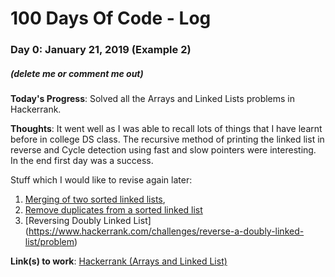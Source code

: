# 100 Days Of Code - Log


### Day 0: January 21, 2019 (Example 2)
##### (delete me or comment me out)

**Today's Progress**: Solved all the Arrays and Linked Lists problems in Hackerrank.

**Thoughts**: It went well as I was able to recall lots of things that I have learnt before in college DS class. The recursive method of printing the linked list in reverse and Cycle detection using fast and slow pointers were interesting. In the end first day was a success.

Stuff which I would like to revise again later:
1. [Merging of two sorted linked lists](https://www.geeksforgeeks.org/merge-two-sorted-linked-lists/), 
2. [Remove duplicates from a sorted linked list](https://www.geeksforgeeks.org/remove-duplicates-from-a-sorted-linked-list/) 
2. [Reversing Doubly Linked List] (https://www.hackerrank.com/challenges/reverse-a-doubly-linked-list/problem)

**Link(s) to work**: [Hackerrank (Arrays and Linked List)](https://www.hackerrank.com/domains/data-structures?filters%5Bsubdomains%5D%5B%5D=arrays&filters%5Bsubdomains%5D%5B%5D=linked-lists)


